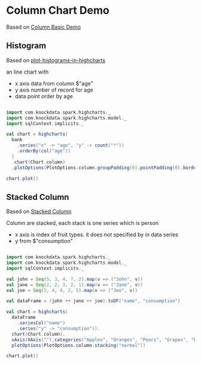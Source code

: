 # Column Chart Demo

Based on [Column Basic Demo](http://www.highcharts.com/demo/column-basic)

## Histogram

Based on [plot-histograms-in-highcharts](http://stackoverflow.com/questions/18042165/plot-histograms-in-highcharts)

an line chart with

* x axis data from column $"age"
* y axis number of record for age
* data point order by age


```scala

import com.knockdata.spark.highcharts._
import com.knockdata.spark.highcharts.model._
import sqlContext.implicits._

val chart = highcharts(
  bank
    .series("x" -> "age", "y" -> count("*"))
    .orderBy(col("age"))
  )
  .chart(Chart.column)
  .plotOptions(PlotOptions.column.groupPadding(0).pointPadding(0).borderWidth(0))

chart.plot()

```

## Stacked Column

Based on [Stacked Column](http://www.highcharts.com/demo/column-stacked)

Column are stacked, each stack is one series which is person

* x axis is index of fruit types. it does not specified by in data series
* y from $"consumption"


```scala

import com.knockdata.spark.highcharts._
import com.knockdata.spark.highcharts.model._
import sqlContext.implicits._

val john = Seq(5, 3, 4, 7, 2).map(v => ("John", v))
val jane = Seq(2, 2, 3, 2, 1).map(v => ("Jane", v))
val joe = Seq(3, 4, 4, 2, 5).map(v => ("Jeo", v))

val dataFrame = (john ++ jane ++ joe).toDF("name", "consumption")

val chart = highcharts(
  dataFrame
    .seriesCol("name")
    .series("y" -> "consumption")).
  chart(Chart.column).
  xAxis(XAxis("").categories("Apples", "Oranges", "Pears", "Grapes", "Bananas")).
  plotOptions(PlotOptions.column.stacking("normal"))

chart.plot()

```
